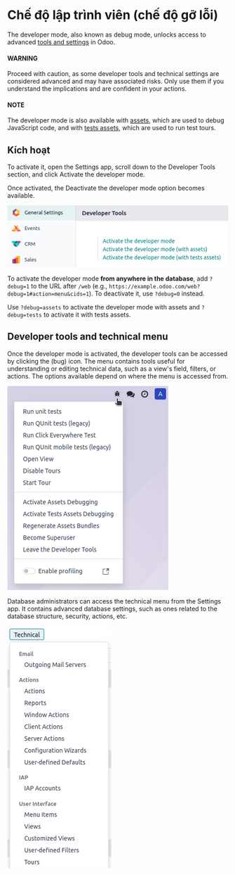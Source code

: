<a id="developer-mode"></a>

# Chế độ lập trình viên (chế độ gỡ lỗi)

The developer mode, also known as debug mode, unlocks access to advanced [tools and settings](#developer-mode-tools) in Odoo.

#### WARNING
Proceed with caution, as some developer tools and technical settings are considered advanced and
may have associated risks. Only use them if you understand the implications and are confident in
your actions.

#### NOTE
The developer mode is also available with [assets](../../developer/reference/frontend/framework_overview.md#frontend-framework-assets-debug-mode),
which are used to debug JavaScript code, and with [tests assets](../../developer/reference/frontend/framework_overview.md#frontend-framework-tests-debug-mode), which are used to run test tours.

<a id="developer-mode-activation"></a>

## Kích hoạt

To activate it, open the Settings app, scroll down to the Developer Tools
section, and click Activate the developer mode.

Once activated, the Deactivate the developer mode option becomes available.

![Activating the developer mode in the Settings app](../../.gitbook/assets/settings.png)

To activate the developer mode **from anywhere in the database**, add `?debug=1` to the URL after
`/web` (e.g., `https://example.odoo.com/web?debug=1#action=menu&cids=1`). To deactivate it, use
`?debug=0` instead.

Use `?debug=assets` to activate the developer mode with assets and `?debug=tests` to activate it
with tests assets.

<a id="developer-mode-tools"></a>

## Developer tools and technical menu

Once the developer mode is activated, the developer tools can be accessed by clicking the
<i class="fa fa-bug"></i> (bug) icon. The menu contains tools useful for understanding or editing
technical data, such as a view's field, filters, or actions. The options available depend on where
the menu is accessed from.

![Accessing the developer tools](../../.gitbook/assets/tools.png)

Database administrators can access the technical menu from the Settings app. It contains
advanced database settings, such as ones related to the database structure, security, actions, etc.

![Accessing the technical menu](../../.gitbook/assets/technical.png)

